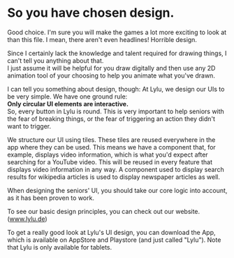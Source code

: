 # So you have chosen design.
Good choice. I'm sure you will make the games a lot more exciting to look at than this file. I mean, there aren't even headlines! Horrible design.

Since I certainly lack the knowledge and talent required for drawing things, I can't tell you anything about that.  
I just assume it will be helpful for you draw digitally and then use any 2D animation tool of your choosing to help you animate
what you've drawn.

I can tell you something about design, though: At Lylu, we design our UIs to be very simple.
We have one ground rule:  
**Only circular UI elements are interactive.**  
So, every button in Lylu is round.
This is very important to help seniors with the fear of breaking things, or the fear of triggering an action they didn't want to trigger.

We structure our UI using tiles. These tiles are reused everywhere in the app where they can be used. 
This means we have a component that, for example, displays video information,
which is what you'd expect after searching for a YouTube video. This will be reused in every feature that displays video information in any way.
A component used to display search results for wikipedia articles is used to display newspaper articles as well.
 
When designing the seniors' UI, you should take our core logic into account, as it has been proven to work.  

To see our basic design principles, you can check out our website. (www.lylu.de)
 
To get a really good look at Lylu's UI design, you can download the App, which is available on AppStore and Playstore (and just called "Lylu").
Note that Lylu is only available for tablets.
